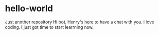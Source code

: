 # hello-world
Just another repository
Hi bot,
Henry's here to have a chat with you. I love coding. I just got time to start learrning now. 
